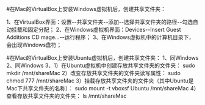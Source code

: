 #在Mac的VirtualBox上安装Windows虚拟机后，创建共享文件夹：

1、在VirtualBox界面：设置--共享文件夹--添加--选择共享文件夹的路径--勾选自动挂载和固定分配；
2、在Windows虚拟机界面：Devices--Insert Guest Additions CD mage...--运行程序；
3、在Windows虚拟机中的计算机目录下，会出现Windows盘符；


#在Mac的VirtualBox上安装Ubuntu虚拟机后，创建共享文件夹：
1、同Windows
2、同Windows
3、1）在Ubuntu虚拟机中创建存放共享文件夹的文件夹：
	sudo mkdir /mnt/shareMac
	2）改变存放共享文件夹的文件夹读写属性：
	sudo chmod 777 /mnt/shareMac
	3）挂载存放共享文件夹的文件夹（其中Ubuntu是Mac下共享文件夹的名称）：
	sudo mount -t vboxsf Ubuntu /mnt/shareMac
	4）查看存放共享文件夹的文件夹：
	ls /mnt/shareMac

